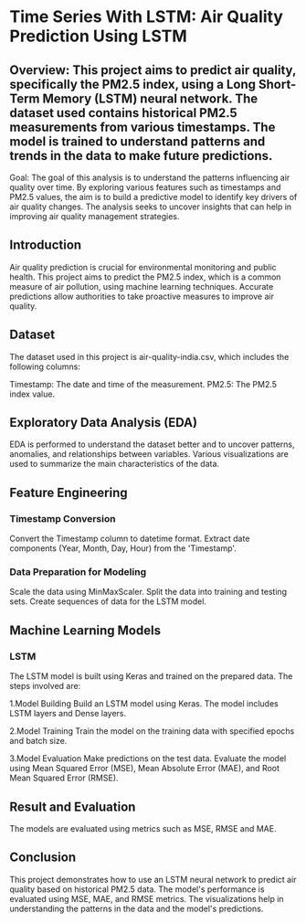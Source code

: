 # Time Series With LSTM: Air Quality Prediction Using LSTM

## Overview: This project aims to predict air quality, specifically the PM2.5 index, using a Long Short-Term Memory (LSTM) neural network. The dataset used contains historical PM2.5 measurements from various timestamps. The model is trained to understand patterns and trends in the data to make future predictions.

Goal: The goal of this analysis is to understand the patterns influencing air quality over time. By exploring various features such as timestamps and PM2.5 values, the aim is to build a predictive model to identify key drivers of air quality changes. The analysis seeks to uncover insights that can help in improving air quality management strategies.

## Introduction
Air quality prediction is crucial for environmental monitoring and public health. This project aims to predict the PM2.5 index, which is a common measure of air pollution, using machine learning techniques. Accurate predictions allow authorities to take proactive measures to improve air quality.

## Dataset
The dataset used in this project is air-quality-india.csv, which includes the following columns:

Timestamp: The date and time of the measurement.
PM2.5: The PM2.5 index value.

## Exploratory Data Analysis (EDA)
EDA is performed to understand the dataset better and to uncover patterns, anomalies, and relationships between variables. Various visualizations are used to summarize the main characteristics of the data.

## Feature Engineering
### Timestamp Conversion
Convert the Timestamp column to datetime format.
Extract date components (Year, Month, Day, Hour) from the 'Timestamp'.

### Data Preparation for Modeling
Scale the data using MinMaxScaler.
Split the data into training and testing sets.
Create sequences of data for the LSTM model.

## Machine Learning Models
### LSTM
The LSTM model is built using Keras and trained on the prepared data. The steps involved are:

1.Model Building
Build an LSTM model using Keras.
The model includes LSTM layers and Dense layers.

2.Model Training
Train the model on the training data with specified epochs and batch size.

3.Model Evaluation
Make predictions on the test data.
Evaluate the model using Mean Squared Error (MSE), Mean Absolute Error (MAE), and Root Mean Squared Error (RMSE).

## Result and Evaluation
The models are evaluated using metrics such as MSE, RMSE and MAE.

## Conclusion
This project demonstrates how to use an LSTM neural network to predict air quality based on historical PM2.5 data. The model's performance is evaluated using MSE, MAE, and RMSE metrics. The visualizations help in understanding the patterns in the data and the model's predictions.
